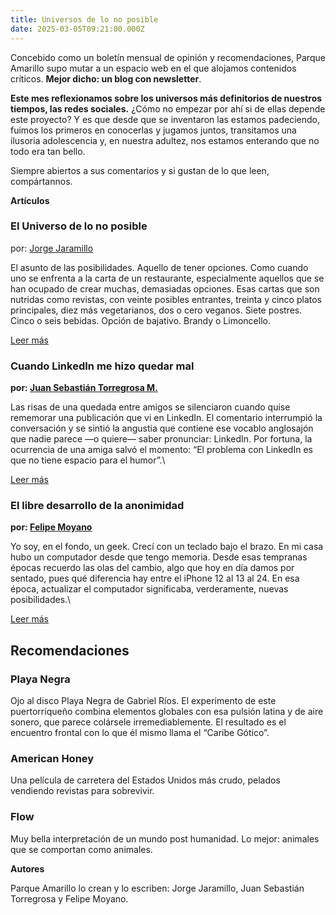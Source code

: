 ```yaml
---
title: Universos de lo no posible
date: 2025-03-05T09:21:00.000Z
---
```


Concebido como un boletín mensual de opinión y recomendaciones, Parque Amarillo
supo mutar a un espacio web en el que alojamos contenidos críticos. **Mejor dicho: un blog con newsletter**.

**Este mes reflexionamos sobre los universos más definitorios de nuestros tiempos, las redes sociales.**
¿Cómo no empezar por ahí si de ellas depende este proyecto? Y es que desde que se inventaron las estamos padeciendo, fuimos los primeros en conocerlas y jugamos juntos, transitamos una ilusoria adolescencia y, en
nuestra adultez, nos estamos enterando que no todo era tan bello.

Siempre abiertos a sus comentarios y si gustan de lo que leen, compártannos.

**Artículos**

### El Universo de lo no posible

por: [Jorge Jaramillo](https://parqueamarillo.com/autores/jorge-jaramillo/)

El asunto de las posibilidades. Aquello de tener opciones. Como cuando uno se enfrenta a la carta de un restaurante, especialmente aquellos que se han ocupado de crear muchas, demasiadas opciones. Esas cartas que son nutridas como revistas, con veinte posibles entrantes, treinta y cinco platos principales, diez más vegetarianos, dos o cero veganos. Siete postres. Cinco o seis bebidas. Opción de bajativo. Brandy o Limoncello.

[Leer más](https://parqueamarillo.com/posts/el-universo-de-lo-no-posible/)

### Cuando LinkedIn me hizo quedar mal

**por: ​[Juan Sebastián Torregrosa M.​​](https://parqueamarillo.com/autores/juan-torregrosa/)**

Las risas de una quedada entre amigos se silenciaron cuando quise rememorar una publicación que vi en LinkedIn. El comentario interrumpió la conversación y se sintió la angustia que contiene ese vocablo anglosajón que nadie parece —o quiere— saber pronunciar: LinkedIn. Por fortuna, la ocurrencia de una amiga salvó el momento: “El problema con LinkedIn es que no tiene espacio para el humor”.\

[Leer más](https://parqueamarillo.com/posts/cuando-linkedin-me-hizo-quedar-mal/)

### El libre desarrollo de la anonimidad

**por: ​[Felipe Moyano​​](https://parqueamarillo.com/autores/felipe-moyano/)**

Yo soy, en el fondo, un geek. Crecí con un teclado bajo el brazo. En mi casa hubo un computador desde que tengo memoria. Desde esas tempranas épocas recuerdo las olas del cambio, algo que hoy en día damos por sentado, pues qué diferencia hay entre el iPhone 12 al 13 al 24. En esa época, actualizar el computador significaba, verderamente, nuevas posibilidades.\

[Leer más](https://parqueamarillo.com/posts/el-libre-desarrollo-de-la-anonimidad/)

## Recomendaciones

### Playa Negra

Ojo al disco Playa Negra de Gabriel Ríos. El experimento de este puertorriqueño combina elementos globales con esa pulsión latina y de aire sonero, que parece colársele irremediablemente. El resultado es el encuentro frontal con lo que él mismo llama el “Caribe Gótico”.

### American Honey

Una película de carretera del Estados Unidos más crudo, pelados vendiendo revistas para sobrevivir.

### Flow

Muy bella interpretación de un mundo post humanidad. Lo mejor: animales que se comportan como animales.

**Autores**

Parque Amarillo lo crean y lo escriben: Jorge Jaramillo, Juan Sebastián Torregrosa y Felipe Moyano.
